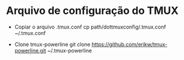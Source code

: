 #  Arquivo de configuração do TMUX

- Copiar o arquivo .tmux.conf
cp path/dottmuxconfig/.tmux.conf ~/.tmux.conf

- Clone tmux-powerline
git clone https://github.com/erikw/tmux-powerline.git ~/.tmux-powerline
